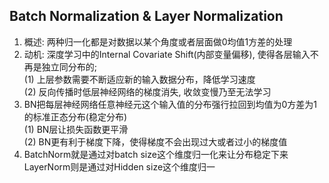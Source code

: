 Batch Normalization & Layer Normalization
-------------------
01. 概述: 两种归一化都是对数据以某个角度或者层面做0均值1方差的处理
02. 动机: 深度学习中的Internal Covariate Shift(内部变量偏移), 使得各层输入不再是独立同分布的;  
(1) 上层参数需要不断适应新的输入数据分布，降低学习速度  
(2) 反向传播时低层神经网络的梯度消失, 收敛变慢乃至无法学习
03. BN把每层神经网络任意神经元这个输入值的分布强行拉回到均值为0方差为1的标准正态分布(稳定分布)  
(1) BN层让损失函数更平滑  
(2) BN更有利于梯度下降，使得梯度不会出现过大或者过小的梯度值
04. BatchNorm就是通过对batch size这个维度归一化来让分布稳定下来 LayerNorm则是通过对Hidden size这个维度归一